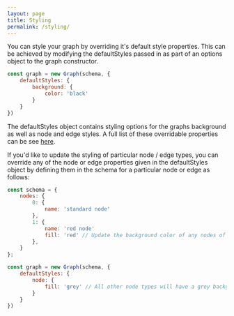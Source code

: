 ```yaml
---
layout: page
title: Styling
permalink: /styling/
---
```


You can style your graph by overriding it's default style properties. This can be achieved by modifying the defaultStyles passed in as part of an options object to the graph constructor.

```javascript
const graph = new Graph(schema, {
    defaultStyles: {
        background: {
            color: 'black'
        }
    }
})
```

The defaultStyles object contains styling options for the graphs background as well as node and edge styles. A full list of these overridable properties can be see [here](https://github.com/playcanvas/pcui-graph/blob/main/src/constants.js).

If you'd like to update the styling of particular node / edge types, you can override any of the node or edge properties given in the defaultStyles object by defining them in the schema for a particular node or edge as follows:

```javascript
const schema = {
    nodes: {
        0: {
            name: 'standard node'
        },
        1: {
            name: 'red node'
            fill: 'red' // Update the background color of any nodes of this type to red
        },
    }
};

const graph = new Graph(schema, {
    defaultStyles: {
        node: {
            fill: 'grey' // All other node types will have a grey background
        }
    }
})
```
